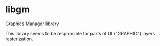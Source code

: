 # libgm

Graphics Manager library

This library seems to be responsible for parts of UI ("GRAPHIC") layers rasterization.
